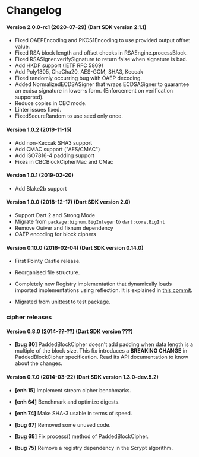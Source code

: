 Changelog
=========

#### Version 2.0.0-rc1 (2020-07-29) (Dart SDK version 2.1.1)

* Fixed OAEPEncoding and PKCS1Encoding to use provided output offset value.
* Fixed RSA block length and offset checks in RSAEngine.processBlock.
* Fixed RSASigner.verifySignature to return false when signature is bad.
* Add HKDF support (IETF RFC 5869)
* Add Poly1305, ChaCha20, AES-GCM, SHA3, Keccak  
* Fixed randomly occurring bug with OAEP decoding.
* Added NormalizedECDSASigner that wraps ECDSASigner to guarantee an ecdsa signature in lower-s form. (Enforcement on verification supported).
* Reduce copies in CBC mode.
* Linter issues fixed.
* FixedSecureRandom to use seed only once.


#### Version 1.0.2 (2019-11-15)

* Add non-Keccak SHA3 support
* Add CMAC support ("AES/CMAC")
* Add ISO7816-4 padding support
* Fixes in CBCBlockCipherMac and CMac

#### Version 1.0.1 (2019-02-20)

* Add Blake2b support

#### Version 1.0.0 (2018-12-17) (Dart SDK version 2.0)

* Support Dart 2 and Strong Mode
* Migrate from `package:bignum.BigInteger` to `dart:core.BigInt`
* Remove Quiver and fixnum dependency
* OAEP encoding for block ciphers


#### Version 0.10.0 (2016-02-04) (Dart SDK version 0.14.0)

* First Pointy Castle release.

* Reorganised file structure.

* Completely new Registry implementation that dynamically loads imported implementations using reflection.
  It is explained in [this commit](https://github.com/PointyCastle/pointycastle/commit/2da75e5a8d7bdbf95d08329add9f13b9070b75d4).

* Migrated from unittest to test package.


### cipher releases

#### Version 0.8.0 (2014-??-??) (Dart SDK version ???)

* **[bug 80]** PaddedBlockCipher doesn't add padding when data length is a multiple of the block 
                size. This fix introduces a **BREAKING CHANGE** in PaddedBlockCipher specification.
                Read its API documentation to know about the changes.


#### Version 0.7.0 (2014-03-22) (Dart SDK version 1.3.0-dev.5.2)

* **[enh 15]** Implement stream cipher benchmarks.
* **[enh 64]** Benchmark and optimize digests.
* **[enh 74]** Make SHA-3 usable in terms of speed.

* **[bug 67]** Removed some unused code.
* **[bug 68]** Fix process() method of PaddedBlockCipher.
* **[bug 75]** Remove a registry dependency in the Scrypt algorithm.
